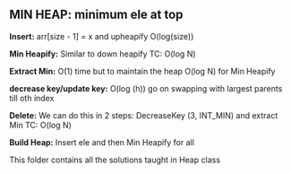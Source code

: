 ## MIN HEAP: minimum ele at top

__Insert:__ arr[size - 1] = x and upheapify  O(log(size))

__Min Heapify:__ Similar to down heapify  TC: O(log N)

__Extract Min:__ O(1) time but to maintain the heap O(log N) for Min Heapify

__decrease key/update key:__ O(log (h))    go on swapping with largest parents till oth index

__Delete:__ We can do this in 2 steps: DecreaseKey (3, INT_MIN) and extract Min   TC: O(log N)

__Build Heap:__ Insert ele and then Min Heapify for all





This folder contains all the solutions taught in Heap class

